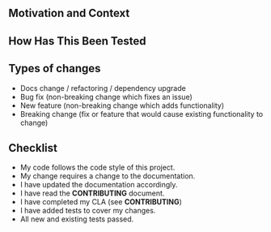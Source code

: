 ## Motivation and Context

<!--- Why is this change required? What problem does it solve? -->
<!--- Please link to an existing issue here if one exists. -->
<!--- (we recommend to have an existing issue for each pull request) -->

## How Has This Been Tested

<!--- Please describe here how your modifications have been tested. -->

## Types of changes

<!--- What types of changes does your code introduce? Leave all the items that apply: -->
- Docs change / refactoring / dependency upgrade
- Bug fix (non-breaking change which fixes an issue)
- New feature (non-breaking change which adds functionality)
- Breaking change (fix or feature that would cause existing functionality to change)

## Checklist

<!--- Go over all the following points, and put an `x` in all the boxes that apply. -->
<!--- If you're unsure about any of these, don't hesitate to ask. We're here to help! -->
- My code follows the code style of this project.
- My change requires a change to the documentation.
- I have updated the documentation accordingly.
- I have read the **CONTRIBUTING** document.
- I have completed my CLA (see **CONTRIBUTING**)
- I have added tests to cover my changes.
- All new and existing tests passed.
